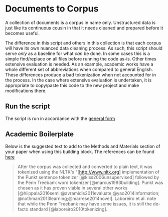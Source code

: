 # Documents to Corpus

A collection of documents is a corpus in name only.
Unstructured data is just like its continuous cousin in that it needs cleaned and prepared before it becomes useful.

The difference in this script and others in this collection is that each corpus will have its own nuanced data cleaning process.
As such, this script should serve _only_ as a baseline for what _can_ be done.
In some cases this is a simple find/replace on all files before running the code as-is.
Other times extensive evaluation is needed.
As an example, academic works have a whole different set of abbreviations when compared to general English.
These differences produce a bad tokenization when not accounted for in the process.
In the case where extensive evaluation is undertaken, it is appropriate to copy/paste this code to the new project and make modifications there.

## Run the script

The script is run in accordance with the [general form](../README.md#scripts)

## Academic Boilerplate

Below is the suggested text to add to the Methods and Materials section of your paper when using this building block.
The references can be found [here](./references.bib)

> After the corpus was collected and converted to plain text, it was tokenized using the NLTK's ^[http://www.nltk.org] implementation of the Punkt sentence tokenizer [@kiss2006unsupervised] followed by the Penn Treebank word tokenizer [@marcus1993building].
> Punkt was chosen as it has proven viable in several other works [@hiippala2016semi;@avramidis2011evaluate;@yao2014information;@nothman2013learning;@marrese2014novel].
> Laboreiro et al. note that while the Penn Treebank may have some issues, it is still the de-facto standard [@laboreiro2010tokenizing].
